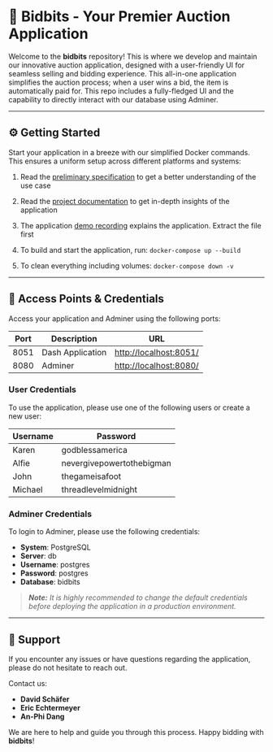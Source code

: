 # 🚀 Bidbits - Your Premier Auction Application

Welcome to the **bidbits** repository! This is where we develop and maintain our innovative auction application, designed with a user-friendly UI for seamless selling and bidding experience. This all-in-one application simplifies the auction process; when a user wins a bid, the item is automatically paid for. This repo includes a fully-fledged UI and the capability to directly interact with our database using Adminer.

---

## ⚙️ Getting Started

Start your application in a breeze with our simplified Docker commands. This ensures a uniform setup across different platforms and systems:

1. Read the [preliminary specification](docs/Preliminary%20specification.pdf) to get a better understanding of the use case

2. Read the [project documentation](docs/project_documentation_bidbits.pdf) to get in-depth insights of the application

3. The application [demo recording](https://youtu.be/OK3nlcNUKLw) explains the application. Extract the file first

4. To build and start the application, run: `docker-compose up --build`

5. To clean everything including volumes: `docker-compose down -v`

---

## 🚪 Access Points & Credentials

Access your application and Adminer using the following ports:

| Port | Description      | URL                                              |
| ---- | ---------------- | ------------------------------------------------ |
| 8051 | Dash Application | [http://localhost:8051/](http://localhost:8051/) |
| 8080 | Adminer          | [http://localhost:8080/](http://localhost:8080/) |

### User Credentials

To use the application, please use one of the following users or create a new user:

| Username | Password                  |
| -------- | ------------------------- |
| Karen    | godblessamerica           |
| Alfie    | nevergivepowertothebigman |
| John     | thegameisafoot            |
| Michael  | threadlevelmidnight       |

### Adminer Credentials

To login to Adminer, please use the following credentials:

- **System**: PostgreSQL
- **Server**: db
- **Username**: postgres
- **Password**: postgres
- **Database**: bidbits

> _**Note:** It is highly recommended to change the default credentials before deploying the application in a production environment._

---

## 🙌 Support

If you encounter any issues or have questions regarding the application, please do not hesitate to reach out.

Contact us:

- **David Schäfer**
- **Eric Echtermeyer**
- **An-Phi Dang**

We are here to help and guide you through this process. Happy bidding with **bidbits**!
